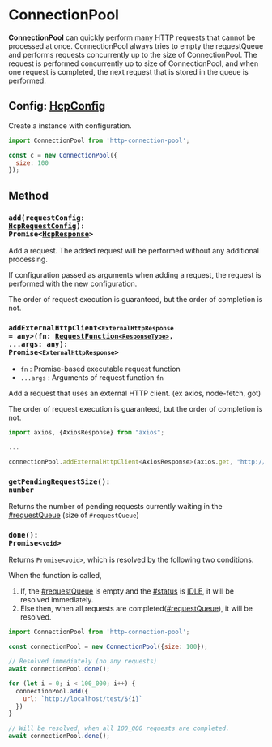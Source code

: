 # ConnectionPool
**ConnectionPool** can quickly perform many HTTP requests that cannot be processed at once. 
ConnectionPool always tries to empty the requestQueue and performs requests concurrently up to the size of ConnectionPool. The request is performed concurrently up to size of ConnectionPool, and when one request is completed, the next request that is stored in the queue is performed.

## Config: [HcpConfig](./3-Types.md#HcpConfig)

Create a instance with configuration. 

```javascript
import ConnectionPool from 'http-connection-pool';

const c = new ConnectionPool({
  size: 100
});
```

## Method
### <code>add(requestConfig: [HcpRequestConfig](./3-Types.md#hcprequestconfig)): Promise<[HcpResponse](./3-Types.md#HcPResponse)></code>
Add a request. The added request will be performed without any additional processing.

If configuration passed as arguments when adding a request, the request is performed with the new configuration.

The order of request execution is guaranteed, but the order of completion is not.

### <code>addExternalHttpClient<`ExternalHttpResponse` = any>(fn: [RequestFunction`<ResponseType>`](./3-Types.md#requestfunction), ...args: any): Promise<`ExternalHttpResponse`></code>
* `fn` :  Promise-based executable request function
* `...args` : Arguments of request function `fn`

Add a request that uses an external HTTP client. (ex axios, node-fetch, got)

The order of request execution is guaranteed, but the order of completion is not.

```javascript
import axios, {AxiosResponse} from "axios";

...

connectionPool.addExternalHttpClient<AxiosResponse>(axios.get, "http://localhost/test", {timeout: 3000})
```



### <code>getPendingRequestSize(): number</code>
Returns the number of pending requests currently waiting in the [#requestQueue](#property) (size of `#requestQueue`)

### <code>done(): Promise<`void`></code>
Returns `Promise<void>`, which is resolved by the following two conditions.

When the function is called,
1. If, the [#requestQueue](#property) is empty and the [#status](#property) is [IDLE](./3-Types.md#hcpstatus), it will be resolved immediately.
2. Else then, when all requests are completed([#requestQueue](#property)), it will be resolved.

```javascript
import ConnectionPool from 'http-connection-pool';

const connectionPool = new ConnectionPool({size: 100});

// Resolved immediately (no any requests)
await connectionPool.done(); 

for (let i = 0; i < 100_000; i++) {
  connectionPool.add({
    url: `http://localhost/test/${i}`
  })
}

// Will be resolved, when all 100_000 requests are completed.
await connectionPool.done();
```